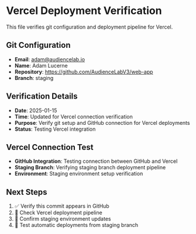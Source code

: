 # Vercel Deployment Verification

This file verifies git configuration and deployment pipeline for Vercel.

## Git Configuration
- **Email**: adam@audiencelab.io
- **Name**: Adam Lucerne
- **Repository**: https://github.com/AudienceLabV3/web-app
- **Branch**: staging

## Verification Details
- **Date**: 2025-01-15
- **Time**: Updated for Vercel connection verification
- **Purpose**: Verify git setup and GitHub connection for Vercel deployments
- **Status**: Testing Vercel integration

## Vercel Connection Test
- **GitHub Integration**: Testing connection between GitHub and Vercel
- **Staging Branch**: Verifying staging branch deployment pipeline
- **Environment**: Staging environment setup verification

## Next Steps
1. ✅ Verify this commit appears in GitHub
2. 🔄 Check Vercel deployment pipeline
3. 🔄 Confirm staging environment updates
4. 🔄 Test automatic deployments from staging branch 